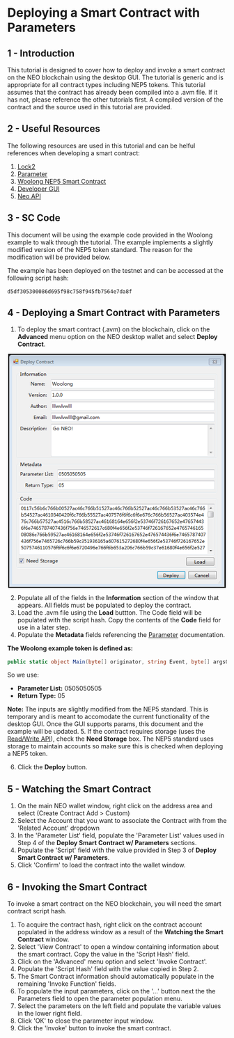 # Deploying a Smart Contract with Parameters

## 1 - Introduction
This tutorial is designed to cover how to deploy and invoke a smart contract on the NEO blockchain using the desktop GUI.  The tutorial is generic and is appropriate for all contract types including NEP5 tokens.  This tutorial assumes that the contract has already been compiled into a .avm file.  If it has not, please reference the other tutorials first.  A compiled version of the contract and the source used in this tutorial are provided.  

## 2 - Useful Resources

The following resources are used in this tutorial and can be helful references when developing a smart contract:

1. [Lock2](Lock2.md)
2. [Parameter](Parameter.md)
3. [Woolong NEP5 Smart Contract](assets/examples/Woolong/Woolong/Woolong.cs)
4. [Developer GUI](https://github.com/CityOfZion/neo-gui-developer)
5. [Neo API](../api/neo.md)

## 3 - SC Code
This document will be using the example code provided in the Woolong example to walk through the tutorial.  The example implements a slightly modified version of the NEP5 token standard.  The reason for the modification will be provided below.  

The example has been deployed on the testnet and can be accessed at the following script hash: 
    
	d5df305300086d695f98c758f945fb7564e7da8f
	
 
## 4 - Deploying a Smart Contract with Parameters
 
1. To deploy the smart contract (.avm) on the blockchain, click on the **Advanced** menu option on the NEO desktop wallet and select **Deploy Contract**.

<p align="center"><img style="vertical-align: middle" src="assets/img/deploy.png" width="500"></p>

2. Populate all of the fields in the **Information** section of the window that appears.  All fields must be populated to deploy the contract.
3. Load the .avm file using the **Load** buttton.  The Code field will be populated with the script hash.  Copy the contents of the **Code** field for use in a later step.
4. Populate the **Metadata** fields referencing the [Parameter](Parameter.md) documentation.

  **The Woolong example token is defined as:**
     
  ```csharp
  public static object Main(byte[] originator, string Event, byte[] args0, byte[] args1, byte[] args2)
  ```
	
  So we use:
  * **Parameter List:** 0505050505
  * **Return Type:** 05
  
  **Note:** The inputs are slightly modified from the NEP5 standard.  This is temporary and is meant to accomodate the current functionality of the desktop GUI.  Once the GUI supports params, this document and the example will be updated.
5. If the contract requires storage (uses the [Read/Write API](../api/neo.md#readwrite-api)), check the **Need Storage** box.  The NEP5 standard uses storage to maintain accounts so make sure this is checked when deploying a NEP5 token.
    
6. Click the **Deploy** button.


## 5 - Watching the Smart Contract   
 
1. On the main NEO wallet window, right click on the address area and select (Create Contract Add > Custom)
2. Select the Account that you want to associate the Contract with from the 'Related Account' dropdown
3. In the 'Parameter List' field, populate the 'Parameter List' values used in Step 4 of the **Deploy Smart Contract w/ Parameters** sections.
4. Populate the 'Script' field with the value provided in Step 3 of **Deploy Smart Contract w/ Parameters**.
5. Click 'Confirm' to load the contract into the wallet window.
 
  
 
## 6 - Invoking the Smart Contract
 
To invoke a smart contract on the NEO blockchain, you will need the smart contract script hash. 
1. To acquire the contract hash, right click on the contract account populated in the address window as a result of the **Watching the Smart Contract** window.
2. Select 'View Contract' to open a window containing information about the smart contract.  Copy the value in the 'Script Hash' field.
3. Click on the 'Advanced' menu option and select 'Invoke Contract'.
4. Populate the 'Script Hash' field with the value copied in Step 2.
5. The Smart Contract information should automatically populate in the remaining 'Invoke Function' fields.
6. To populate the input parameters, click on the '...' button next the the Parameters field to open the parameter population menu.
7. Select the parameters on the left field and populate the variable values in the lower right field.
8. Click 'OK' to close the parameter input window.
9. Click the 'Invoke' button to invoke the smart contract.
 
 
